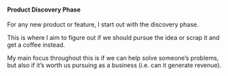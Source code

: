 #### Product Discovery Phase

For any new product or feature, I start out with the discovery phase.

This is where I aim to figure out if we should pursue the idea or scrap it and get a coffee instead.

My main focus throughout this is if we can help solve someone’s problems, but also if it’s worth us pursuing as a business (i.e. can it generate revenue).
